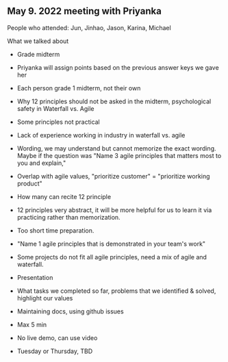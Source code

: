 May 9. 2022 meeting with Priyanka
---------------------------------

People who attended: Jun, Jinhao, Jason, Karina, Michael 

What we talked about

-   Grade midterm

-   Priyanka will assign points based on the previous answer keys we gave her

-   Each person grade 1 midterm, not their own

-   Why 12 principles should not be asked in the midterm, psychological safety in Waterfall vs. Agile

-   Some principles not practical

-   Lack of experience working in industry in waterfall vs. agile

-   Wording, we may understand but cannot memorize the exact wording. Maybe if the question was "Name 3 agile principles that matters most to you and explain,"

-   Overlap with agile values, "prioritize customer" = "prioritize working product"

-   How many can recite 12 principle

-   12 principles very abstract, it will be more helpful for us to learn it via practicing rather than memorization.  

-   Too short time preparation. 

-   "Name 1 agile principles that is demonstrated in your team's work"

-   Some projects do not fit all agile principles, need a mix of agile and waterfall. 

-   Presentation

-   What tasks we completed so far, problems that we identified & solved, highlight our values

-   Maintaining docs, using github issues 

-   Max 5 min

-   No live demo, can use video 

-   Tuesday or Thursday, TBD